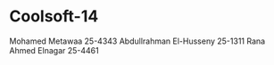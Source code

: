 Coolsoft-14
===========
Mohamed Metawaa 25-4343
Abdullrahman El-Husseny 25-1311
Rana Ahmed Elnagar  25-4461
